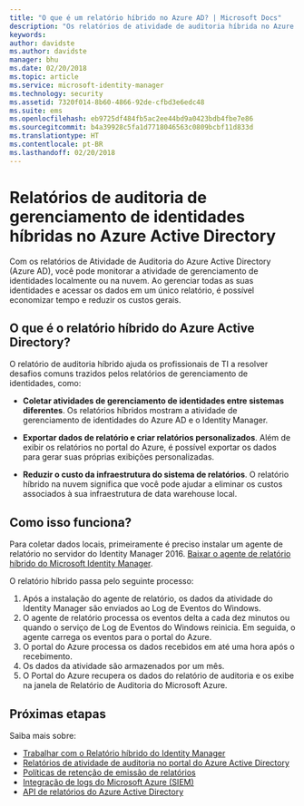 ```yaml
---
title: "O que é um relatório híbrido no Azure AD? | Microsoft Docs"
description: "Os relatórios de atividade de auditoria híbrida no Azure Active Directory permitem visualizar os eventos auditados na nuvem e no local."
keywords: 
author: davidste
ms.author: davidste
manager: bhu
ms.date: 02/20/2018
ms.topic: article
ms.service: microsoft-identity-manager
ms.technology: security
ms.assetid: 7320f014-8b60-4866-92de-cfbd3e6edc48
ms.suite: ems
ms.openlocfilehash: eb9725df484fb5ac2ee44bd9a0423bdb4fbe7e86
ms.sourcegitcommit: b4a39928c5fa1d7718046563c0809bcbf11d833d
ms.translationtype: HT
ms.contentlocale: pt-BR
ms.lasthandoff: 02/20/2018
---
```

# <a name="hybrid-identity-management-audit-reporting-in-azure-active-directory"></a>Relatórios de auditoria de gerenciamento de identidades híbridas no Azure Active Directory
Com os relatórios de Atividade de Auditoria do Azure Active Directory (Azure AD), você pode monitorar a atividade de gerenciamento de identidades localmente ou na nuvem. Ao gerenciar todas as suas identidades e acessar os dados em um único relatório, é possível economizar tempo e reduzir os custos gerais.

## <a name="what-is-azure-active-directory-hybrid-reporting"></a>O que é o relatório híbrido do Azure Active Directory?
O relatório de auditoria híbrido ajuda os profissionais de TI a resolver desafios comuns trazidos pelos relatórios de gerenciamento de identidades, como:

* **Coletar atividades de gerenciamento de identidades entre sistemas diferentes**. Os relatórios híbridos mostram a atividade de gerenciamento de identidades do Azure AD e o Identity Manager.

* **Exportar dados de relatório e criar relatórios personalizados**. Além de exibir os relatórios no portal do Azure, é possível exportar os dados para gerar suas próprias exibições personalizadas.

* **Reduzir o custo da infraestrutura do sistema de relatórios**. O relatório híbrido na nuvem significa que você pode ajudar a eliminar os custos associados à sua infraestrutura de data warehouse local.

## <a name="how-does-it-work"></a>Como isso funciona?

Para coletar dados locais, primeiramente é preciso instalar um agente de relatório no servidor do Identity Manager 2016. [Baixar o agente de relatório híbrido do Microsoft Identity Manager](https://www.microsoft.com/download/details.aspx?id=55112).

O relatório híbrido passa pelo seguinte processo:
1. Após a instalação do agente de relatório, os dados da atividade do Identity Manager são enviados ao Log de Eventos do Windows.
2. O agente de relatório processa os eventos delta a cada dez minutos ou quando o serviço de Log de Eventos do Windows reinicia. Em seguida, o agente carrega os eventos para o portal do Azure.
3. O portal do Azure processa os dados recebidos em até uma hora após o recebimento.
4. Os dados da atividade são armazenados por um mês.
5. O Portal do Azure recupera os dados do relatório de auditoria e os exibe na janela de Relatório de Auditoria do Microsoft Azure.

## <a name="next-steps"></a>Próximas etapas
Saiba mais sobre:
- [Trabalhar com o Relatório híbrido do Identity Manager](working-with-identity-manager-hybrid-reporting.md)
- [Relatórios de atividade de auditoria no portal do Azure Active Directory](https://docs.microsoft.com/azure/active-directory/active-directory-reporting-activity-audit-logs)
- [Políticas de retenção de emissão de relatórios](https://docs.microsoft.com/azure/active-directory/active-directory-reporting-retention)
- [Integração de logs do Microsoft Azure (SIEM)](https://docs.microsoft.com/azure/security/security-azure-log-integration-overview)
- [API de relatórios do Azure Active Directory](https://docs.microsoft.com/azure/active-directory/active-directory-reporting-api-getting-started)
